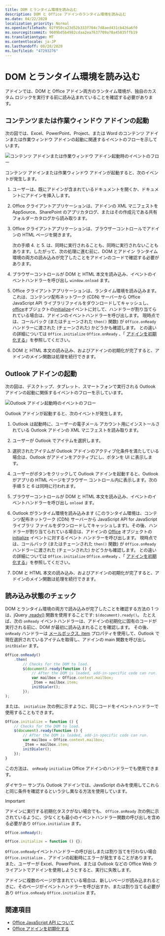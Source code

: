 ```yaml
---
title: DOM とランタイム環境を読み込む
description: DOM と Office アドインのランタイム環境を読み込む
ms.date: 04/22/2020
localization_priority: Normal
ms.openlocfilehash: 02f950ca23d52b333f704c7d8aed431cb426a6f0
ms.sourcegitcommit: 9609bd5b4982cdaa2ea7637709a78a45835ffb19
ms.translationtype: MT
ms.contentlocale: ja-JP
ms.lasthandoff: 08/28/2020
ms.locfileid: "47293276"
---
```

# <a name="loading-the-dom-and-runtime-environment"></a>DOM とランタイム環境を読み込む

アドインでは、DOM と Office アドイン両方のランタイム環境が、独自のカスタム ロジックを実行する前に読み込まれていることを確認する必要があります。

## <a name="startup-of-a-content-or-task-pane-add-in"></a>コンテンツまたは作業ウィンドウ アドインの起動

次の図では、Excel、PowerPoint、Project、または Word のコンテンツ アドインまたは作業ウィンドウ アドインの起動に関連するイベントのフローを示しています。

![コンテンツ アドインまたは作業ウィンドウ アドイン起動時のイベントのフロー](../images/office15-app-sdk-loading-dom-agave-runtime.png)

コンテンツ アドインまたは作業ウィンドウ アドインが起動すると、次のイベントが発生します。

1. ユーザーは、既にアドインが含まれているドキュメントを開くか、ドキュメントにアドインを挿入します。

2. Office クライアントアプリケーションは、アドインの XML マニフェストを AppSource、SharePoint のアプリカタログ、またはその作成元である共有フォルダーカタログから読み取ります。

3. Office クライアントアプリケーションは、ブラウザーコントロールでアドインの HTML ページを開きます。

    次の手順 4. と 5. は、同時に実行されることも、同時に実行されないこともあります。したがって、次の処理に進む前に、DOM とアドイン ランタイム環境の両方の読み込みが完了したことをアドインのコードで確認する必要があります。

4. ブラウザーコントロールが DOM と HTML 本文を読み込み、イベントのイベントハンドラーを呼び出し `window.onload` ます。

5. Office クライアントアプリケーションは、ランタイム環境を読み込みます。これは、コンテンツ配布ネットワーク (CDN) サーバーから Office JavaScript API ライブラリファイルをダウンロードしてキャッシュし、 [office](/javascript/api/office)オブジェクトの[initialize](/javascript/api/office#office-initialize-reason-)イベントに対して、ハンドラーが割り当てられている場合は、アドインのイベントハンドラーを呼び出します。 現時点では、コールバック (またはチェーンされた `then()` 関数) が `Office.onReady` ハンドラーに渡された (チェーンされた) かどうかも確認します。 との違いの詳細については `Office.initialize` `Office.onReady` 、「 [アドインを初期化する](initialize-add-in.md)」を参照してください。

6. DOM と HTML 本文の読み込み、およびアドインの初期化が完了すると、アドインのメイン関数は処理を続行できます。


## <a name="startup-of-an-outlook-add-in"></a>Outlook アドインの起動

次の図は、デスクトップ、タブレット、スマートフォンで実行される Outlook アドインの起動に関係するイベントのフローを示しています。

![Outlook アドイン起動時のイベントのフロー](../images/outlook15-loading-dom-agave-runtime.png)

Outlook アドインが起動すると、次のイベントが発生します。

1. Outlook は起動時に、ユーザーの電子メール アカウント用にインストールされている Outlook アドインの XML マニフェストを読み取ります。

2. ユーザーが Outlook でアイテムを選択します。

3. 選択されたアイテムが Outlook アドインのアクティブ化条件を満たしている場合は、Outlook がアドインをアクティブにし、ボタンを UI に表示します。

4. ユーザーがボタンをクリックして Outlook アドインを起動すると、Outlook がアプリの HTML ページをブラウザー コントロール内に表示します。次の手順 5 と 6 は同時に行われます。

5. ブラウザーコントロールが DOM と HTML 本文を読み込み、イベントのイベントハンドラーを呼び出し `onload` ます。

6. Outlook がランタイム環境を読み込みます (このランタイム環境は、コンテンツ配布ネットワーク (CDN) サーバーから JavaScript API for JavaScript ライブラリ ファイルをダウンロードしてキャッシュします)。その後、ハンドラーが割り当てられている場合は、アドインの [Office](/javascript/api/office#office-initialize-reason-) オブジェクトの [initialize](/javascript/api/office) イベントに対するイベント ハンドラーを呼び出します。 現時点では、コールバック (またはチェーンされた `then()` 関数) が `Office.onReady` ハンドラーに渡された (チェーンされた) かどうかも確認します。 との違いの詳細については `Office.initialize` `Office.onReady` 、「 [アドインを初期化する](initialize-add-in.md)」を参照してください。

7. DOM と HTML 本文の読み込み、およびアドインの初期化が完了すると、アドインのメイン関数は処理を続行できます。


## <a name="checking-the-load-status"></a>読み込み状態のチェック

DOM とランタイム環境の両方で読み込みが完了したことを確認する方法の 1 つは、jQuery [.ready()](https://api.jquery.com/ready/) 関数を使用することです: `$(document).ready()`。 たとえば、次の `onReady` イベントハンドラーは、アドインの初期化に固有のコードが実行される前に、DOM が最初に読み込まれることを確認します。 その後、 `onReady` ハンドラーは [メールボックス. item](/javascript/api/outlook/office.mailbox#item) プロパティを使用して、Outlook で現在選択されているアイテムを取得し、アドインの main 関数を呼び出し `initDialer` ます。

```js
Office.onReady()
    .then(
        // Checks for the DOM to load.
        $(document).ready(function () {
            // After the DOM is loaded, add-in-specific code can run.
            var mailbox = Office.context.mailbox;
            _Item = mailbox.item;
            initDialer();
        });
);
```

または、 `initialize` 次の例に示すように、同じコードをイベントハンドラーで使用することもできます。

```js
Office.initialize = function () {
    // Checks for the DOM to load.
    $(document).ready(function () {
        // After the DOM is loaded, add-in-specific code can run.
        var mailbox = Office.context.mailbox;
        _Item = mailbox.item;
        initDialer();
    });
}
```

この方法は、 `onReady` `initialize` Office アドインのハンドラーでも使用できます。

ダイヤラー サンプル Outlook アドインでは、JavaScript のみを使用してこれらと同じ条件を確認するという少し異なる方法を使用しています。

> [!IMPORTANT]
> アドインに実行する初期化タスクがない場合でも、 `Office.onReady` 次の例に示されているように、少なくとも最小のイベントハンドラー関数の呼び出しを含める必要があり `Office.initialize` ます。
>
>```js
>Office.onReady();
>```
>
>```js
>Office.initialize = function () {};
>```
>
> `Office.onReady`イベントハンドラーの呼び出しまたは割り当てを行わない場合 `Office.initialize` 、アドインの起動時にエラーが発生することがあります。 また、ユーザーが Excel、PowerPoint、または Outlook などの Office Web クライアントでアドインを使用しようとすると、実行に失敗します。
>
> アドインに複数のページが含まれている場合は、新しいページが読み込まれるときに、そのページがイベントハンドラーを呼び出すか、または割り当てる必要があり `Office.onReady` `Office.initialize` ます。

## <a name="see-also"></a>関連項目

- [Office JavaScript API について](understanding-the-javascript-api-for-office.md)
- [Office アドインを初期化する](initialize-add-in.md)
